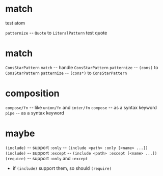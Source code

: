 # match

test atom

`patternize` -- `Quote` to `LiteralPattern`
test quote

# match

`ConsStarPattern`
`match` -- handle `ConsStarPattern`
`patternize` -- `(cons)` to `ConsStarPattern`
`patternize` -- `(cons*)` to `ConsStarPattern`

# composition

`compose/fn` -- like `union/fn` and `inter/fn`
`compose` -- as a syntax keyword
`pipe` -- as a syntax keyword

# maybe

`(include)` -- support `:only` -- `(include <path> :only [<name> ...])`
`(include)` -- support `:except` -- `(include <path> :except [<name> ...])`
`(require)` -- support `:only` and `:except`
- if `(include)` support them, so should `(require)`
